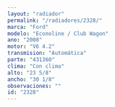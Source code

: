 ```yaml
---
layout: "radiador"
permalink: "/radiadores/2328/"
marca: "Ford"
modelo: "Econoline / Club Wagon"
ano: "2008"
motor: "V6 4.2"
transmision: "Automática"
parte: "431360"
clima: "Con clima"
alto: "23 5/8"
ancho: "30 1/8"
observaciones: ""
id: "2328"
---
```


